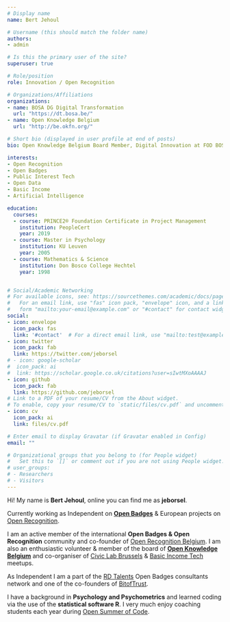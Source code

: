 ```yaml
---
# Display name
name: Bert Jehoul

# Username (this should match the folder name)
authors:
- admin

# Is this the primary user of the site?
superuser: true

# Role/position
role: Innovation / Open Recognition

# Organizations/Affiliations
organizations:
- name: BOSA DG Digital Transformation
  url: "https://dt.bosa.be/"
- name: Open Knowledge Belgium
  url: "http://be.okfn.org/"

# Short bio (displayed in user profile at end of posts)
bio: Open Knowledge Belgium Board Member, Digital Innovation at FOD BOSA, Open Recognition Ambassador, Psychometrician, R-User

interests:
- Open Recognition
- Open Badges
- Public Interest Tech
- Open Data
- Basic Income
- Artificial Intelligence

education:
  courses:
  - course: PRINCE2® Foundation Certificate in Project Management
    institution: PeopleCert
    year: 2019
  - course: Master in Psychology
    institution: KU Leuven
    year: 2005
  - course: Mathematics & Science
    institution: Don Bosco College Hechtel
    year: 1998


# Social/Academic Networking
# For available icons, see: https://sourcethemes.com/academic/docs/page-builder/#icons
#   For an email link, use "fas" icon pack, "envelope" icon, and a link in the
#   form "mailto:your-email@example.com" or "#contact" for contact widget.
social:
- icon: envelope
  icon_pack: fas
  link: '#contact'  # For a direct email link, use "mailto:test@example.org".
- icon: twitter
  icon_pack: fab
  link: https://twitter.com/jeborsel
# - icon: google-scholar
#  icon_pack: ai
#  link: https://scholar.google.co.uk/citations?user=sIwtMXoAAAAJ
- icon: github
  icon_pack: fab
  link: https://github.com/jeborsel
# Link to a PDF of your resume/CV from the About widget.
# To enable, copy your resume/CV to `static/files/cv.pdf` and uncomment the lines below.
- icon: cv
  icon_pack: ai
  link: files/cv.pdf

# Enter email to display Gravatar (if Gravatar enabled in Config)
email: ""

# Organizational groups that you belong to (for People widget)
#   Set this to `[]` or comment out if you are not using People widget.
# user_groups:
# - Researchers
# - Visitors
---
```


Hi! My name is **Bert Jehoul**, online you can find me as **jeborsel**.  

Currently working as Independent on [**Open Badges**](https://openbadges.org/) & European projects on [Open Recognition](https://openrecognition.org/).

I am an active member of the international **Open Badges & Open Recognition** community and co-founder of [Open Recognition Belgium](https://openknowledge.be/activities/open-recognition-belgium).
I am also an enthusiastic volunteer & member of the board of [**Open Knowledge Belgium**](http://openknowledge.be/) and co-organiser of [Civic Lab Brussels](https://www.meetup.com/en-AU/Civic-Lab-Brussels/) & [Basic Income Tech](https://www.meetup.com/en-AU/Belgium-Basic-Income-Meetup/) meetups.

As Independent I am a part of the [RD Talents](https://www.rdtalents.eu/) Open Badges consultants network and one of the co-founders of [BitofTrust](https://www.bitoftrust.com/the-founding-members/about-bit-of-trust/).

I have a background in **Psychology and Psychometrics** and learned coding via the use of the **statistical software R**.
I very much enjoy coaching students each year during [Open Summer of Code](https://osoc.be/).  




